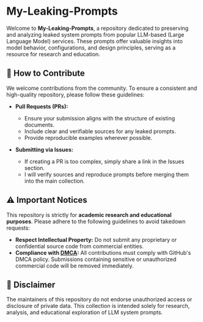 # My-Leaking-Prompts

Welcome to **My-Leaking-Prompts**, a repository dedicated to preserving and analyzing leaked system prompts from popular LLM-based (Large Language Model) services. These prompts offer valuable insights into model behavior, configurations, and design principles, serving as a resource for research and education.

## 🚀 How to Contribute

We welcome contributions from the community. To ensure a consistent and high-quality repository, please follow these guidelines:

- **Pull Requests (PRs):**  
  - Ensure your submission aligns with the structure of existing documents.  
  - Include clear and verifiable sources for any leaked prompts.  
  - Provide reproducible examples wherever possible.

- **Submitting via Issues:**  
  - If creating a PR is too complex, simply share a link in the Issues section.  
  - I will verify sources and reproduce prompts before merging them into the main collection.

## ⚠️ Important Notices

This repository is strictly for **academic research and educational purposes**. Please adhere to the following guidelines to avoid takedown requests:

- **Respect Intellectual Property:** Do not submit any proprietary or confidential source code from commercial entities.  
- **Compliance with [DMCA](https://docs.github.com/en/site-policy/content-removal-policies/dmca-takedown-policy):** All contributions must comply with GitHub's DMCA policy. Submissions containing sensitive or unauthorized commercial code will be removed immediately.

## 📌 Disclaimer

The maintainers of this repository do not endorse unauthorized access or disclosure of private data. This collection is intended solely for research, analysis, and educational exploration of LLM system prompts.
